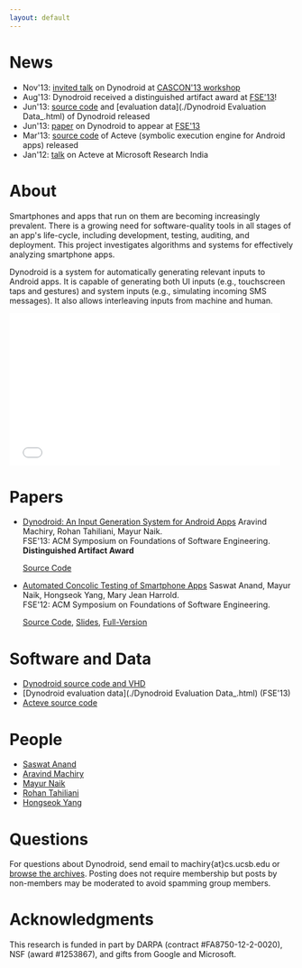 ```yaml
---
layout: default
---
```


# [](#news)News

*   Nov'13: [invited talk](http://sailhome.cs.queensu.ca/~mei/MobileAppChallenges/Mayur_cascon13.pdf) on Dynodroid at [CASCON'13 workshop](http://sailhome.cs.queensu.ca/~mei/MobileAppChallenges/)
*   Aug'13: Dynodroid received a distinguished artifact award at [FSE'13](http://esec-fse.inf.ethz.ch)!
*   Jun'13: [source code](https://github.com/dynodroid/dynodroid) and [evaluation data](./Dynodroid Evaluation Data_.html) of Dynodroid released
*   Jun'13: [paper](./assets/files/fse13.pdf) on Dynodroid to appear at [FSE'13](http://esec-fse.inf.ethz.ch)
*   Mar'13: [source code](http://acteve.googlecode.com) of Acteve (symbolic execution engine for Android apps) released
*   Jan'12: [talk](http://www.cis.upenn.edu/~mhnaik/pubs/naik_msr_jan2012.pptx) on Acteve at Microsoft Research India

# [](#about)About

Smartphones and apps that run on them are becoming increasingly prevalent. There is a growing need for software-quality tools in all stages of an app's life-cycle, including development, testing, auditing, and deployment. This project investigates algorithms and systems for effectively analyzing smartphone apps.

Dynodroid is a system for automatically generating relevant inputs to Android apps. It is capable of generating both UI inputs (e.g., touchscreen taps and gestures) and system inputs (e.g., simulating incoming SMS messages). It also allows interleaving inputs from machine and human.

<iframe title="Dynodroid Demo" class="youtube-player" type="text/html" 
			src="//www.youtube.com/embed/5LSrWRhz0Do?rel=0&amp;wmode=opaque" frameborder="0" 
			allowfullscreen="true" width="480" height="270">
</iframe>
		

# [](#papers)Papers

*   [Dynodroid: An Input Generation System for Android Apps](./assets/files/fse13.pdf)
     Aravind Machiry, Rohan Tahiliani, Mayur Naik.     
     FSE'13: ACM Symposium on Foundations of Software Engineering.     
    **Distinguished Artifact Award** 
    
    [Source Code](https://github.com/dynodroid/dynodroid)

*   [Automated Concolic Testing of Smartphone Apps](./assets/files/fse12.pdf)
     Saswat Anand, Mayur Naik, Hongseok Yang, Mary Jean Harrold.     
     FSE'12: ACM Symposium on Foundations of Software Engineering.
     
    [Source Code](https://code.google.com/p/acteve/source/checkout), [Slides](./assets/files/fse12_talk.pptx), [Full-Version](./assets/files/fse12_full.pdf)

# [](#softwareanddata)Software and Data

*   [Dynodroid source code and VHD](https://github.com/dynodroid/dynodroid)
*   [Dynodroid evaluation data](./Dynodroid Evaluation Data_.html) (FSE'13)
*   [Acteve source code](https://code.google.com/p/acteve/source/checkout)

# [](#people)People

*   [Saswat Anand](http://cs.stanford.edu/people/saswat/)
*   [Aravind Machiry](https://machiry.github.io/)
*   [Mayur Naik](http://www.cis.upenn.edu/~mhnaik/naik)
*   [Rohan Tahiliani](https://br.linkedin.com/in/rohan-tahiliani-26753537)
*   [Hongseok Yang](http://www.comlab.ox.ac.uk/people/hongseok.yang/Public/Home.html)

# [](#questions)Questions
For questions about Dynodroid, send email to machiry{at}cs.ucsb.edu or <a href="http://groups.google.com/group/dynodroid/">browse the archives</a>. Posting does not require membership but posts by non-members may be moderated to avoid spamming group members.



# [](#acks)Acknowledgments

This research is funded in part by DARPA (contract #FA8750-12-2-0020), NSF (award #1253867), and gifts from Google and Microsoft.
